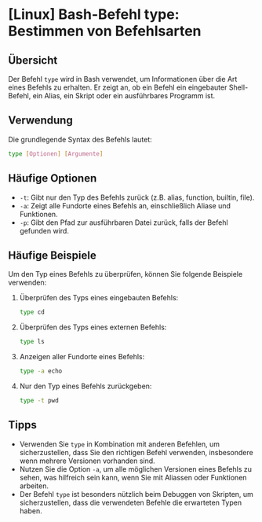# [Linux] Bash-Befehl type: Bestimmen von Befehlsarten

## Übersicht
Der Befehl `type` wird in Bash verwendet, um Informationen über die Art eines Befehls zu erhalten. Er zeigt an, ob ein Befehl ein eingebauter Shell-Befehl, ein Alias, ein Skript oder ein ausführbares Programm ist.

## Verwendung
Die grundlegende Syntax des Befehls lautet:

```bash
type [Optionen] [Argumente]
```

## Häufige Optionen
- `-t`: Gibt nur den Typ des Befehls zurück (z.B. alias, function, builtin, file).
- `-a`: Zeigt alle Fundorte eines Befehls an, einschließlich Aliase und Funktionen.
- `-p`: Gibt den Pfad zur ausführbaren Datei zurück, falls der Befehl gefunden wird.

## Häufige Beispiele
Um den Typ eines Befehls zu überprüfen, können Sie folgende Beispiele verwenden:

1. Überprüfen des Typs eines eingebauten Befehls:
   ```bash
   type cd
   ```

2. Überprüfen des Typs eines externen Befehls:
   ```bash
   type ls
   ```

3. Anzeigen aller Fundorte eines Befehls:
   ```bash
   type -a echo
   ```

4. Nur den Typ eines Befehls zurückgeben:
   ```bash
   type -t pwd
   ```

## Tipps
- Verwenden Sie `type` in Kombination mit anderen Befehlen, um sicherzustellen, dass Sie den richtigen Befehl verwenden, insbesondere wenn mehrere Versionen vorhanden sind.
- Nutzen Sie die Option `-a`, um alle möglichen Versionen eines Befehls zu sehen, was hilfreich sein kann, wenn Sie mit Aliassen oder Funktionen arbeiten.
- Der Befehl `type` ist besonders nützlich beim Debuggen von Skripten, um sicherzustellen, dass die verwendeten Befehle die erwarteten Typen haben.